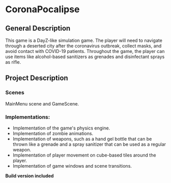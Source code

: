 # CoronaPocalipse

## General Description
This game is a DayZ-like simulation game. The player will need to navigate through a deserted city after the coronavirus outbreak, collect masks, and avoid contact with COVID-19 patients. Throughout the game, the player can use items like alcohol-based sanitizers as grenades and disinfectant sprays as rifle.

## Project Description
 
 ### Scenes 
 MainMenu scene and GameScene. 

### Implementations:

-   Implementation of the game's physics engine.
-   Implementation of zombie animations.
-   Implementation of weapons, such as a hand gel bottle that can be thrown like a grenade and a spray sanitizer that can be used as a regular weapon.
-   Implementation of player movement on cube-based tiles around the player.
-   Implementation of game windows and scene transitions.

**Build version included**